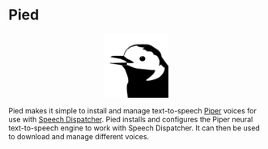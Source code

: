 # Pied

<p align="center">
<img alt="A happy little pied wagtail" src="https://github.com/Elleo/pied/blob/main/assets/icon.png?raw=true" width=128 height=auto)
</p>

Pied makes it simple to install and manage text-to-speech [Piper](https://github.com/rhasspy/piper) voices for use with [Speech Dispatcher](https://freebsoft.org/speechd). Pied installs and configures the Piper neural text-to-speech engine to
work with Speech Dispatcher. It can then be used to download and manage different voices.
